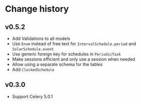 # Change history

## v0.5.2

- Add Validations to all models
- Use `Enum` instead of free text for `IntervalSchedule.period` and `SolarSchedule.event`
- Use generic foreign key for schedules in `PeriodicTask`
- Make sessions efficient and only use a session when needed
- Allow using a separate schema for the tables
- Add `ClockedSchedule`

## v0.3.0

- Support Celery 5.0.1
